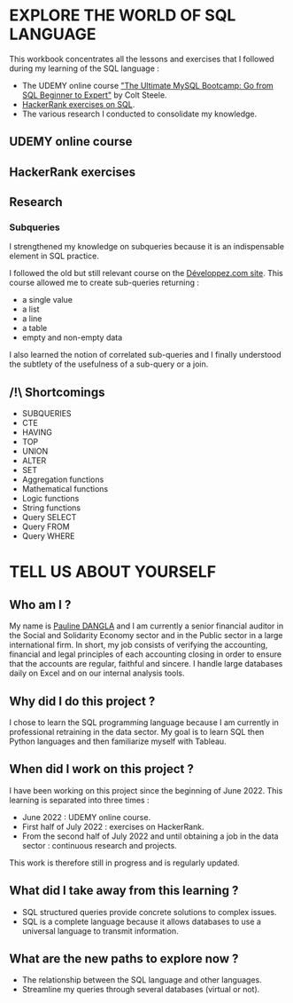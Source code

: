 # EXPLORE THE WORLD OF SQL LANGUAGE

This workbook concentrates all the lessons and exercises that I followed during my learning of the SQL language :
- The UDEMY online course ["The Ultimate MySQL Bootcamp: Go from SQL Beginner to Expert"](https://www.udemy.com/course/the-ultimate-mysql-bootcamp-go-from-sql-beginner-to-expert/) by Colt Steele.
- [HackerRank exercises on SQL](https://www.hackerrank.com/domains/sql).
- The various research I conducted to consolidate my knowledge.

## UDEMY online course



## HackerRank exercises



## Research

### Subqueries

I strengthened my knowledge on subqueries because it is an indispensable element in SQL practice.

I followed the old but still relevant course on the [Développez.com site](https://sqlpro.developpez.com/cours/sqlaz/sousrequetes/#L2). This course allowed me to create sub-queries returning :
- a single value
- a list
- a line
- a table
- empty and non-empty data

I also learned the notion of correlated sub-queries and I finally understood the subtlety of the usefulness of a sub-query or a join.

## /!\ Shortcomings

- SUBQUERIES
- CTE
- HAVING
- TOP
- UNION
- ALTER
- SET
- Aggregation functions
- Mathematical functions
- Logic functions
- String functions
- Query SELECT
- Query FROM
- Query WHERE

# TELL US ABOUT YOURSELF

## Who am I ?

My name is [Pauline DANGLA](https://www.linkedin.com/in/pauline-dangla-a8907314b/) and I am currently a senior financial auditor in the Social and Solidarity Economy sector and in the Public sector in a large international firm.
In short, my job consists of verifying the accounting, financial and legal principles of each accounting closing in order to ensure that the accounts are regular, faithful and sincere.
I handle large databases daily on Excel and on our internal analysis tools.

## Why did I do this project ?

I chose to learn the SQL programming language because I am currently in professional retraining in the data sector.
My goal is to learn SQL then Python languages and then familiarize myself with Tableau.

## When did I work on this project ?

I have been working on this project since the beginning of June 2022. This learning is separated into three times :
- June 2022 : UDEMY online course.
- First half of July 2022 : exercises on HackerRank.
- From the second half of July 2022 and until obtaining a job in the data sector : continuous research and projects.

This work is therefore still in progress and is regularly updated.

## What did I take away from this learning ?

- SQL structured queries provide concrete solutions to complex issues.
- SQL is a complete language because it allows databases to use a universal language to transmit information.

## What are the new paths to explore now ?

- The relationship between the SQL language and other languages.
- Streamline my queries through several databases (virtual or not).
